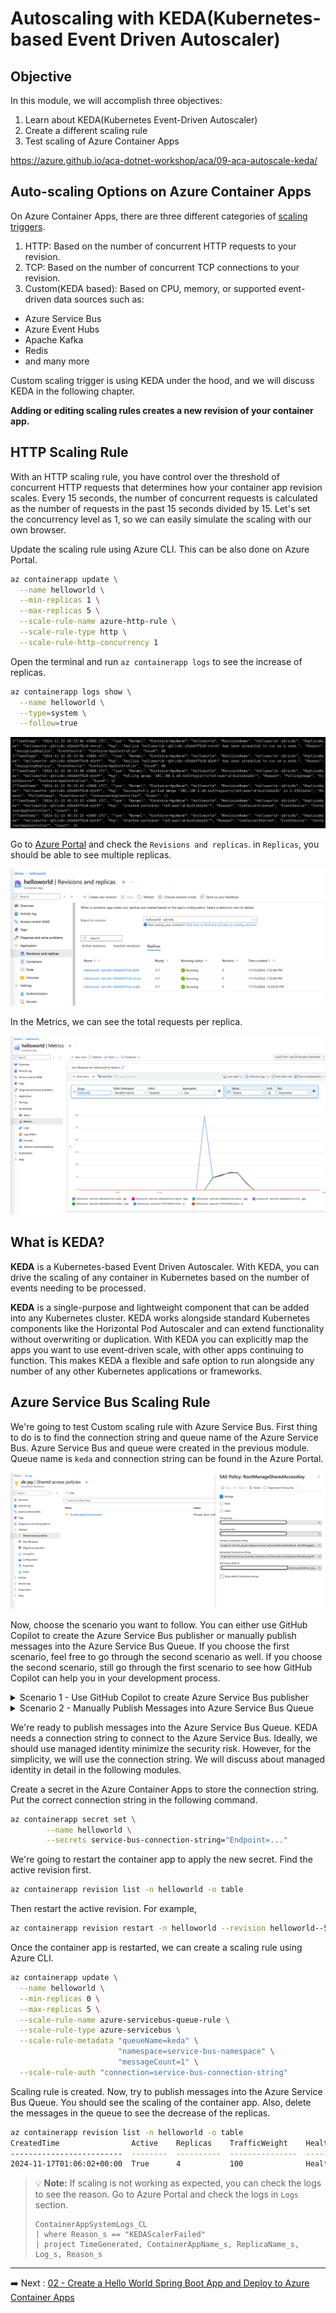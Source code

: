# Autoscaling with KEDA(Kubernetes-based Event Driven Autoscaler)

## Objective

In this module, we will accomplish three objectives:

1. Learn about KEDA(Kubernetes Event-Driven Autoscaler)
2. Create a different scaling rule
3. Test scaling of Azure Container Apps

https://azure.github.io/aca-dotnet-workshop/aca/09-aca-autoscale-keda/

## Auto-scaling Options on Azure Container Apps

On Azure Container Apps, there are three different categories
of [scaling triggers](https://learn.microsoft.com/en-us/azure/container-apps/scale-app?pivots=azure-cli).

1. HTTP: Based on the number of concurrent HTTP requests to your revision.
2. TCP: Based on the number of concurrent TCP connections to your revision.
3. Custom(KEDA based): Based on CPU, memory, or supported event-driven data sources such as:

- Azure Service Bus
- Azure Event Hubs
- Apache Kafka
- Redis
- and many more

Custom scaling trigger is using KEDA under the hood, and we will discuss KEDA in the following chapter. 

**Adding or editing scaling rules creates a new revision of your container app.**

## HTTP Scaling Rule

With an HTTP scaling rule, you have control over the threshold of concurrent HTTP requests that determines how your
container app revision scales. Every 15 seconds, the number of concurrent requests is calculated as the number of
requests in the past 15 seconds divided by 15. Let's set the concurrency level as 1, so we can easily simulate the
scaling with our own browser.

Update the scaling rule using Azure CLI. This can be also done on Azure Portal.

```bash
az containerapp update \
  --name helloworld \
  --min-replicas 1 \
  --max-replicas 5 \
  --scale-rule-name azure-http-rule \
  --scale-rule-type http \
  --scale-rule-http-concurrency 1
```

Open the terminal and run `az containerapp logs` to see the increase of replicas.

```bash
az containerapp logs show \
  --name helloworld \
  --type=system \
  --follow=true
```

![System Logs showing the replica no changes](images/http-1.png)

Go to [Azure Portal](https://portal.azure.com) and check the `Revisions and replicas`. in `Replicas`, you should be able
to see multiple replicas.

![System Logs showing the replica no changes](images/http-2.png)

In the Metrics, we can see the total requests per replica.

![System Logs showing the replica no changes](images/http-3.png)


## What is KEDA?

**KEDA** is a Kubernetes-based Event Driven Autoscaler. With KEDA, you can drive the scaling of any container in
Kubernetes based on the number of events needing to be processed.

**KEDA** is a single-purpose and lightweight component that can be added into any Kubernetes cluster. KEDA works
alongside standard Kubernetes components like the Horizontal Pod Autoscaler and can extend functionality without
overwriting or
duplication. With KEDA you can explicitly map the apps you want to use event-driven scale, with other apps continuing to
function. This makes KEDA a flexible and safe option to run alongside any number of any other Kubernetes applications or
frameworks.

## Azure Service Bus Scaling Rule

We're going to test Custom scaling rule with Azure Service Bus. First thing to do is to find the connection string and queue name of the Azure Service Bus. Azure Service Bus and queue were created in the previous module. Queue name is `keda` and connection string can be found in the Azure Portal.

![Service Bus Managed Key](images/servicebus-1.png)

Now, choose the scenario you want to follow. You can either use GitHub Copilot to create the Azure Service Bus publisher or manually publish messages into the Azure Service Bus Queue. If you choose the first scenario, feel free to go through the second scenario as well. If you choose the second scenario, still go through the first scenario to see how GitHub Copilot can help you in your development process.

<details markdown="block">
**<summary>Scenario 1 - Use GitHub Copilot to create Azure Service Bus publisher</summary>**

First step is to add Azure Service Bus dependency to your `pom.xml` file. Open the `pom.xml` file and add the following:

```xml
		<dependency>
			<groupId>com.azure</groupId>
			<artifactId>azure-messaging-servicebus</artifactId>
			<version>7.17.6</version>
		</dependency>

```

We will generate the code using GitHub Copilot Chat with small prompt engineering. Look at the following screen capture. 

![Copilot Chat with Prompt](images/ghcp-1.png)

There are two things to note: 
1. Two tabs are opened, `pom.xml` and `HelloController.java`.
2. Actual prompt in the GitHub Copilot Chat is as below. 
```plaintext
1. Create an RESTful endpoint "/message" and read the Path Variable following the endpoint. Endpoint should be GET method.
2. Send received message to Azure Service Bus Queue using client.
3. Have everything in the single file for simplicity.
4. Suggest properties in application.properties for Azure Service Bus client.
```

Generated code would look like below. **NOTE**: GitHub Copilot synthesizes the code based on the prompt everytime, so your code may look different. 

```java
package com.example.demo;

import com.azure.messaging.servicebus.ServiceBusClientBuilder;
import com.azure.messaging.servicebus.ServiceBusSenderClient;
import org.springframework.beans.factory.annotation.Value;
import org.springframework.web.bind.annotation.GetMapping;
import org.springframework.web.bind.annotation.PathVariable;
import org.springframework.web.bind.annotation.RestController;

@RestController
public class HelloController {

    @Value("${azure.servicebus.connection-string}")
    private String connectionString;

    @Value("${azure.servicebus.queue-name}")
    private String queueName;

    @GetMapping("/hello")
    public String hello() {
        return "Hello from Azure Container Apps\n";
    }

    @GetMapping("/message/{msg}")
    public String sendMessage(@PathVariable String msg) {
        ServiceBusSenderClient senderClient = new ServiceBusClientBuilder()
            .connectionString(connectionString)
            .sender()
            .queueName(queueName)
            .buildClient();

        senderClient.sendMessage(new com.azure.messaging.servicebus.ServiceBusMessage(msg));
        senderClient.close();

        return "Message sent to Azure Service Bus Queue: " + msg;
    }
}
```

GitHub Copilot also suggests to add the following properties to `application.properties` file. Use the values that we make a note in the previous step.

```properties
azure.servicebus.connection-string=YOUR_SERVICE_BUS_CONNECTION_STRING
azure.servicebus.queue-name=YOUR_QUEUE_NAME
```

Now, run the application and test the new REST endpoint as below. If invoked correctly, you should see the message similar to below.

![New REST endpoint](images/servicebus-2.png)

Check the actual message enqueued in the Azure Service Bus Queue. You can see the enqueued message in the Azure Portal. Go to the Azure Portal, find the Service Bus Queue, and click on the `Service Bus Explorer`. It provides a `Peek Mode` to see the messages in the queue. Click on the `Peek from start` to see all the messages in the queue.

![Peek Mode](images/servicebus-3.png)
</details>

<details markdown="block">
**<summary>Scenario 2 - Manually Publish Messages into Azure Service Bus Queue</summary>**

On Azure Portal, go to the Service Bus Queue and click on the `Service Bus Explorer`. There is `Send Messages` button on the top to send messages to the queue. `Repeat Send` button can be used to send multiple messages at once.

![Sens Messages](images/servicebus-4.png)

</details>

We're ready to publish messages into the Azure Service Bus Queue. KEDA needs a connection string to connect to the Azure Service Bus. Ideally, we should use managed identity minimize the security risk. However, for the simplicity, we will use the connection string. We will discuss about managed identity in detail in the following modules.

Create a secret in the Azure Container Apps to store the connection string. Put the correct connection string in the following command. 

```bash
az containerapp secret set \
        --name helloworld \
        --secrets service-bus-connection-string="Endpoint=..."
````

We're going to restart the container app to apply the new secret. Find the active revision first. 

```bash
az containerapp revision list -n helloworld -o table
````

Then restart the active revision. For example,

```bash
az containerapp revision restart -n helloworld --revision helloworld--50kr6mp
```

Once the container app is restarted, we can create a scaling rule using Azure CLI.

```bash
az containerapp update \
  --name helloworld \
  --min-replicas 0 \
  --max-replicas 5 \
  --scale-rule-name azure-servicebus-queue-rule \
  --scale-rule-type azure-servicebus \
  --scale-rule-metadata "queueName=keda" \
                        "namespace=service-bus-namespace" \
                        "messageCount=1" \
  --scale-rule-auth "connection=service-bus-connection-string"
```

Scaling rule is created. Now, try to publish messages into the Azure Service Bus Queue. You should see the scaling of the container app. Also, delete the messages in the queue to see the decrease of the replicas.

```bash
az containerapp revision list -n helloworld -o table
CreatedTime                Active    Replicas    TrafficWeight    HealthState    ProvisioningState    Name
-------------------------  --------  ----------  ---------------  -------------  -------------------  -------------------
2024-11-17T01:06:02+00:00  True      4           100              Healthy        Provisioned          helloworld--az242pu
```


> 💡 __Note:__ If scaling is not working as expected, you can check the logs to see the reason. Go to Azure Portal and check the logs in `Logs` section.
> ```kusto
> ContainerAppSystemLogs_CL
> | where Reason_s == "KEDAScalerFailed"
>| project TimeGenerated, ContainerAppName_s, ReplicaName_s, Log_s, Reason_s
>```





---

➡️
Next : [02 - Create a Hello World Spring Boot App and Deploy to Azure Container Apps](../02-deploy-helloworld/README.md)
